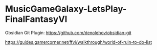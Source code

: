 # MusicGameGalaxy-LetsPlay-FinalFantasyVI

Obsidian Git Plugin: https://github.com/denolehov/obsidian-git

https://guides.gamercorner.net/ffvi/walkthrough/world-of-ruin-to-do-list